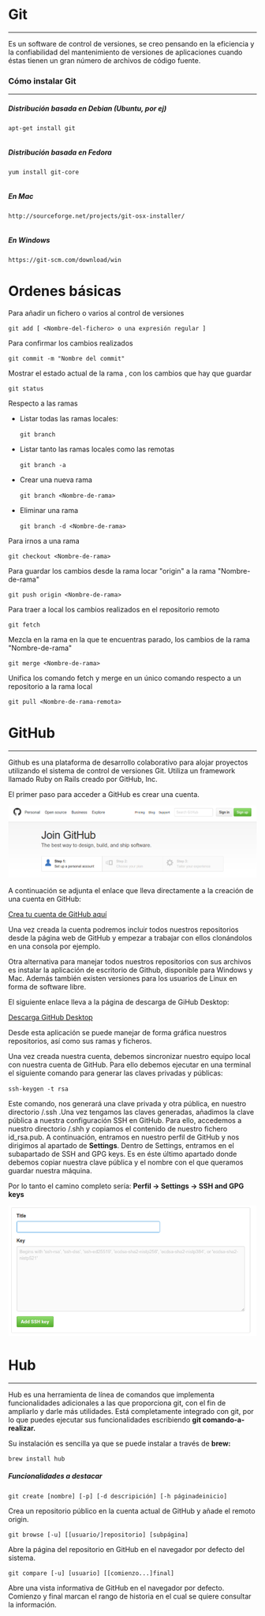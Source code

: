 # Git

---

Es un software de control de versiones, se creo pensando en la eficiencia y la confiabilidad del mantenimiento de versiones de aplicaciones cuando éstas tienen un gran número de archivos de código fuente.

### Cómo instalar Git

---

##### Distribución basada en Debian \(Ubuntu, por ej\)

```
apt-get install git
```

###### 

##### Distribución basada en Fedora

```
yum install git-core
```

###### 

##### En Mac

```
http://sourceforge.net/projects/git-osx-installer/
```

###### 

##### En Windows

```
https://git-scm.com/download/win
```

# Ordenes básicas

Para añadir un fichero o varios al control de versiones

```
git add [ <Nombre-del-fichero> o una expresión regular ] 
```

Para confirmar los cambios realizados

```
git commit -m "Nombre del commit"
```

Mostrar el estado actual de la rama , con los cambios que hay que guardar

```
git status
```

Respecto a las ramas

* Listar todas las ramas locales:

  `git branch`

* Listar tanto las ramas locales como las remotas

  `git branch -a`

* Crear una nueva rama

  `git branch <Nombre-de-rama>`

* Eliminar una rama

  `git branch -d <Nombre-de-rama>`

Para irnos a una rama

```
git checkout <Nombre-de-rama>
```

Para guardar los cambios desde la rama locar "origin" a la rama "Nombre-de-rama"

```
git push origin <Nombre-de-rama>
```

Para traer a local los cambios realizados en el repositorio remoto

```
git fetch
```

Mezcla en la rama en la que te encuentras parado, los cambios de la rama "Nombre-de-rama"

```
git merge <Nombre-de-rama>
```

Unifica los comando fetch y merge en un único comando respecto a un repositorio a la rama local

```
git pull <Nombre-de-rama-remota>
```

# GitHub

---

Github es una plataforma de desarrollo colaborativo para alojar proyectos utilizando el sistema de control de versiones Git. Utiliza un framework llamado Ruby on Rails creado por GitHub, Inc.

El primer paso para acceder a GitHub es crear una cuenta.

![](/assets/githubjoin.png)

A continuación se adjunta el enlace que  lleva directamente a la creación de una cuenta en GitHub:

[Crea tu cuenta de GitHub aquí](https://github.com/join?source=header-home)

Una vez creada la cuenta podremos incluir todos nuestros repositorios desde la página web de GitHub y empezar a trabajar con ellos clonándolos en una consola por ejemplo.

Otra alternativa para manejar todos nuestros repositorios con sus archivos es instalar la aplicación de escritorio de Github, disponible para Windows y Mac. Además también existen versiones para los usuarios de Linux en forma de software libre.

El siguiente enlace lleva a la página de descarga de GiHub Desktop:

[Descarga GitHub Desktop](https://desktop.github.com/)

Desde esta aplicación se puede manejar de forma gráfica nuestros repositorios, así como sus ramas y ficheros.

Una vez creada nuestra cuenta, debemos sincronizar nuestro equipo local con nuestra cuenta de GitHub. Para ello debemos ejecutar en una terminal el siguiente comando para generar las claves privadas y públicas:

`ssh-keygen -t rsa`

Este comando, nos generará una clave privada y otra pública, en nuestro directorio /.ssh .Una vez tengamos las claves generadas, añadimos la clave pública a nuestra configuración SSH en GitHub. Para ello, accedemos a nuestro directorio /.shh y copiamos el contenido de nuestro fichero id\_rsa.pub. A continuación, entramos en nuestro perfil de GitHub y nos dirigimos al apartado de **Settings**. Dentro de Settings, entramos en el subapartado de SSH and GPG keys. Es en éste último apartado donde debemos copiar nuestra clave pública y el nombre con el que queramos guardar nuestra máquina.

Por lo tanto el camino completo sería: **Perfil -&gt; Settings -&gt; SSH and GPG keys**

![](/assets/keygen.png)

# Hub

---

Hub es una herramienta de línea de comandos que implementa funcionalidades adicionales a las que proporciona git, con el fin de ampliarlo y darle más utilidades. Está completamente integrado con git, por lo que puedes ejecutar sus funcionalidades escribiendo **git comando-a-realizar.**

Su instalación es sencilla ya que se puede instalar a través de **brew:**

```
brew install hub
```

##### **Funcionalidades a destacar**

```
git create [nombre] [-p] [-d descripición] [-h páginadeinicio]
```

Crea un repositorio público en la cuenta actual de GitHub y añade el remoto origin.

```
git browse [-u] [[usuario/]repositorio] [subpágina]
```

Abre la página del repositorio en GitHub en el navegador por defecto del sistema.

```
git compare [-u] [usuario] [[comienzo...]final]
```

Abre una vista informativa de GitHub en el navegador por defecto. Comienzo y final marcan el rango de historia en el cual se quiere consultar la información. 

